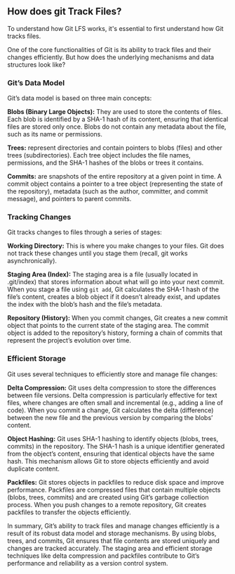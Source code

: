 ## How does git Track Files?

To understand how Git LFS works, it's essential to first understand how Git tracks files.

One of the core functionalities of Git is its ability to track files and their changes efficiently. 
But how does the underlying mechanisms and data structures look like?

### Git’s Data Model
Git’s data model is based on three main concepts: 

**Blobs (Binary Large Objects):**
They are used to store the contents of files. 
Each blob is identified by a SHA-1 hash of its content, ensuring that identical files are stored only once.
Blobs do not contain any metadata about the file, such as its name or permissions.

**Trees:**
represent directories and contain pointers to blobs (files) and other trees (subdirectories).
Each tree object includes the file names, permissions, and the SHA-1 hashes of the blobs or trees it contains.

**Commits:**
are snapshots of the entire repository at a given point in time.
A commit object contains a pointer to a tree object (representing the state of the repository), metadata (such as the author, committer, and commit message), and pointers to parent commits.

### Tracking Changes
Git tracks changes to files through a series of stages:

**Working Directory:**
This is where you make changes to your files.
Git does not track these changes until you stage them (recall, git works asynchronically).

**Staging Area (Index):**
The staging area is a file (usually located in .git/index) that stores information about what will go into your next commit.
When you stage a file using `git add`, Git calculates the SHA-1 hash of the file’s content, creates a blob object if it doesn’t already exist, and updates the index with the blob’s hash and the file’s metadata.

**Repository (History):**
When you commit changes, Git creates a new commit object that points to the current state of the staging area.
The commit object is added to the repository’s history, forming a chain of commits that represent the project’s evolution over time.

### Efficient Storage
Git uses several techniques to efficiently store and manage file changes:

**Delta Compression:**
Git uses delta compression to store the differences between file versions.
Delta compression is particularly effective for text files, where changes are often small and incremental (e.g., adding a line of code).
When you commit a change, Git calculates the delta (difference) between the new file and the previous version by comparing the blobs’ content.

**Object Hashing:**
Git uses SHA-1 hashing to identify objects (blobs, trees, commits) in the repository.
The SHA-1 hash is a unique identifier generated from the object’s content, ensuring that identical objects have the same hash.
This mechanism allows Git to store objects efficiently and avoid duplicate content.

**Packfiles:**
Git stores objects in packfiles to reduce disk space and improve performance.
Packfiles are compressed files that contain multiple objects (blobs, trees, commits) and are created using Git’s garbage collection process.
When you push changes to a remote repository, Git creates packfiles to transfer the objects efficiently.

In summary, Git’s ability to track files and manage changes efficiently is a result of its robust data model and storage mechanisms.
By using blobs, trees, and commits, Git ensures that file contents are stored uniquely and changes are tracked accurately. 
The staging area and efficient storage techniques like delta compression and packfiles contribute to Git’s performance and reliability as a version control system.
